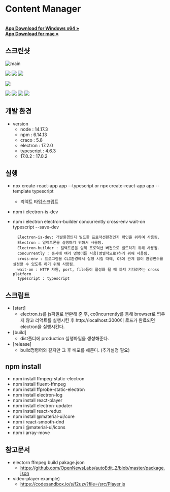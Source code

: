 # Content Manager

<br>
<a href="https://github.com/jun-young1993/electron/releases/download/v1.1.8/ContentManager-Setup-1.1.8-x64.exe"><strong>App Download for Windows x64 »</strong></a>
<br>
<a href="https://github.com/jun-young1993/electron/releases/download/v1.1.8/ContentManager-1.1.8-arm64.dmg"><strong>App Download for mac »</strong></a>

## 스크린샷
![main](https://user-images.githubusercontent.com/102360897/184477107-6769a937-5cdb-4906-8aa2-ef29e6a4c4c9.png)

![](https://user-images.githubusercontent.com/102360897/184477100-0a7908d6-6f51-4127-b6f1-9b28e3f08c40.png)
![](https://user-images.githubusercontent.com/102360897/184477083-6c02d27d-aac4-4ea1-9009-450d67894a8c.png)
![](https://user-images.githubusercontent.com/102360897/184477103-9c7e3d8a-5a1c-4b74-8578-723f78b9649a.png)


![](https://user-images.githubusercontent.com/102360897/184477098-55b66e2a-119f-4c95-b5ef-ec25c0e709a7.png)

![](https://user-images.githubusercontent.com/102360897/184477091-162cda17-07f2-48c4-bc56-d9e690647fb0.png)
![](https://user-images.githubusercontent.com/102360897/184477108-fb649eb3-5d70-4ecb-b2a7-49843dce1bb8.png)
![](https://user-images.githubusercontent.com/102360897/184477110-daebdcf1-b7d7-46a0-b0f9-c97e60e56804.png)
![](https://user-images.githubusercontent.com/102360897/184477111-add5ebee-3edc-4011-a97d-d9121d94765f.png)

## 개발 환경
- version
    - node : 14.17.3
    - npm : 6.14.13
    - craco : 5.8
    - electron : 17.2.0
    - typescript : 4.6.3
    - 17.0.2 : 17.0.2

## 실행
- npx create-react-app app --typescript or npx create-react-app app --template typescript
	- 리액트 타입스크립트 
- npm i electron-is-dev
- npm i electron electron-builder concurrently cross-env wait-on typescript --save-dev


		Electron-is-dev: 개발환경인지 빌드한 프로덕션환경인지 확인을 위하여 사용됨.
		Electron : 일렉트론을 실행하기 위해서 사용됨.
		Electron-builder : 일렉트론을 실제 프로덕션 버전으로 빌드하기 위해 사용됨.
		concurrently : 동시에 여러 명령어를 사용(병렬적으로)하기 위해 사용됨.
		cross-env : 프로그램을 CLI환경에서 실행 시킬 때에, OS에 관계 없이 환경변수를 설정할 수 있도록 하기 위해 사용됨.
		wait-on : HTTP 자원, port, file등이 활성화 될 때 까지 기다려주는 cross platform
		typescript : typescript






## 스크립트
- [start] 
	- electron.ts를 js파일로 변환해 준 후, co0ncurrently를 통해 browser로 띄우지 않고 리액트를 실행시킨 후 http://localhost:3000이 로드가 완료되면 electron을 실행시킨다.
- [build] 
	- dist폴더에 production 실행파일을 생성해준다.
- [release]
	- build명령어와 같지만 그 후 배포를 해준다. (추가설정 필요)
	

## npm install
- npm install ffmpeg-static-electron
- npm install fluent-ffmpeg
- npm install ffprobe-static-electron
- npm install electron-log
- npm install react-player
- npm install electron-updater
- npm install react-redux
- npm install @material-ui/core
- npm i react-smooth-dnd
- npm i @material-ui/icons
- npm i array-move


## 참고문서
- electorn ffmpeg build pakage.json
	- https://github.com/OpenNewsLabs/autoEdit_2/blob/master/package.json
- video-player example)
	- https://codesandbox.io/s/f2uzv?file=/src/Player.js


